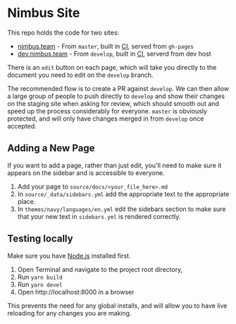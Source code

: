 # Nimbus Site

This repo holds the code for two sites:

* [nimbus.team](https://nimbus.team) - From `master`, built in [CI](https://ci.status.im/job/misc/job/nimbus.team/), served from `gh-pages`
* [dev.nimbus.team](https://dev.nimbus.team) - From `develop`, built in [CI](https://ci.status.im/job/misc/job/dev.nimbus.team/), serverd from dev host

There is an `edit` button on each page, which will take you directly to the document you need to edit on the `develop` branch.

The recommended flow is to create a PR against `develop`. We can then allow a large group of people to push directly to `develop` and show their changes on the staging site when asking for review, which should smooth out and speed up the process considerably for everyone. `master` is obviously protected, and will only have changes merged in from `develop` once accepted.

## Adding a New Page

If you want to add a page, rather than just edit, you'll need to make sure it appears on the sidebar and is accessible to everyone.

1. Add your page to `source/docs/<your_file_here>.md`
2. In `source/_data/sidebars.yml` add the appropriate text to the appropriate place.
3. In `themes/navy/languages/en.yml` edit the sidebars section to make sure that your new text in `sidebars.yml` is rendered correctly.

## Testing locally

Make sure you have [Node.js](https://nodejs.org/) installed first.

1. Open Terminal and navigate to the project root directory,
3. Run `yarn build`
4. Run `yarn devel`
5. Open http://localhost:8000 in a browser

This prevents the need for any global installs, and will allow you to have live reloading for any changes you are making.
